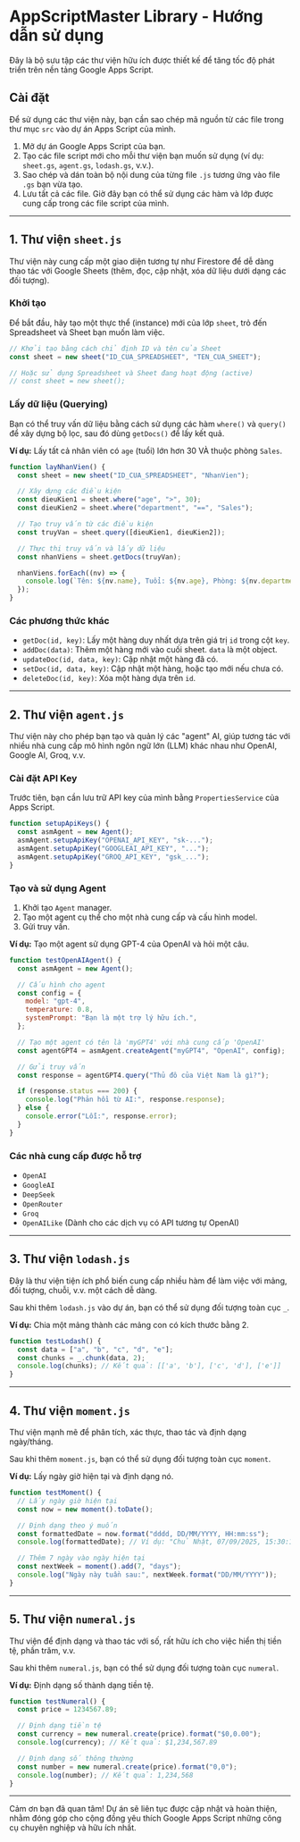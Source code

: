 # AppScriptMaster Library - Hướng dẫn sử dụng

Đây là bộ sưu tập các thư viện hữu ích được thiết kế để tăng tốc độ phát triển trên nền tảng Google Apps Script.

## Cài đặt

Để sử dụng các thư viện này, bạn cần sao chép mã nguồn từ các file trong thư mục `src` vào dự án Apps Script của mình.

1.  Mở dự án Google Apps Script của bạn.
2.  Tạo các file script mới cho mỗi thư viện bạn muốn sử dụng (ví dụ: `sheet.gs`, `agent.gs`, `lodash.gs`, v.v.).
3.  Sao chép và dán toàn bộ nội dung của từng file `.js` tương ứng vào file `.gs` bạn vừa tạo.
4.  Lưu tất cả các file. Giờ đây bạn có thể sử dụng các hàm và lớp được cung cấp trong các file script của mình.

---

## 1. Thư viện `sheet.js`

Thư viện này cung cấp một giao diện tương tự như Firestore để dễ dàng thao tác với Google Sheets (thêm, đọc, cập nhật, xóa dữ liệu dưới dạng các đối tượng).

### Khởi tạo

Để bắt đầu, hãy tạo một thực thể (instance) mới của lớp `sheet`, trỏ đến Spreadsheet và Sheet bạn muốn làm việc.

```javascript
// Khởi tạo bằng cách chỉ định ID và tên của Sheet
const sheet = new sheet("ID_CUA_SPREADSHEET", "TEN_CUA_SHEET");

// Hoặc sử dụng Spreadsheet và Sheet đang hoạt động (active)
// const sheet = new sheet();
```

### Lấy dữ liệu (Querying)

Bạn có thể truy vấn dữ liệu bằng cách sử dụng các hàm `where()` và `query()` để xây dựng bộ lọc, sau đó dùng `getDocs()` để lấy kết quả.

**Ví dụ:** Lấy tất cả nhân viên có `age` (tuổi) lớn hơn 30 VÀ thuộc phòng `Sales`.

```javascript
function layNhanVien() {
  const sheet = new sheet("ID_CUA_SPREADSHEET", "NhanVien");

  // Xây dựng các điều kiện
  const dieuKien1 = sheet.where("age", ">", 30);
  const dieuKien2 = sheet.where("department", "==", "Sales");

  // Tạo truy vấn từ các điều kiện
  const truyVan = sheet.query([dieuKien1, dieuKien2]);

  // Thực thi truy vấn và lấy dữ liệu
  const nhanViens = sheet.getDocs(truyVan);

  nhanViens.forEach((nv) => {
    console.log(`Tên: ${nv.name}, Tuổi: ${nv.age}, Phòng: ${nv.department}`);
  });
}
```

### Các phương thức khác

- `getDoc(id, key)`: Lấy một hàng duy nhất dựa trên giá trị `id` trong cột `key`.
- `addDoc(data)`: Thêm một hàng mới vào cuối sheet. `data` là một object.
- `updateDoc(id, data, key)`: Cập nhật một hàng đã có.
- `setDoc(id, data, key)`: Cập nhật một hàng, hoặc tạo mới nếu chưa có.
- `deleteDoc(id, key)`: Xóa một hàng dựa trên `id`.

---

## 2. Thư viện `agent.js`

Thư viện này cho phép bạn tạo và quản lý các "agent" AI, giúp tương tác với nhiều nhà cung cấp mô hình ngôn ngữ lớn (LLM) khác nhau như OpenAI, Google AI, Groq, v.v.

### Cài đặt API Key

Trước tiên, bạn cần lưu trữ API key của mình bằng `PropertiesService` của Apps Script.

```javascript
function setupApiKeys() {
  const asmAgent = new Agent();
  asmAgent.setupApiKey("OPENAI_API_KEY", "sk-...");
  asmAgent.setupApiKey("GOOGLEAI_API_KEY", "...");
  asmAgent.setupApiKey("GROQ_API_KEY", "gsk_...");
}
```

### Tạo và sử dụng Agent

1.  Khởi tạo `Agent` manager.
2.  Tạo một agent cụ thể cho một nhà cung cấp và cấu hình model.
3.  Gửi truy vấn.

**Ví dụ:** Tạo một agent sử dụng GPT-4 của OpenAI và hỏi một câu.

```javascript
function testOpenAIAgent() {
  const asmAgent = new Agent();

  // Cấu hình cho agent
  const config = {
    model: "gpt-4",
    temperature: 0.8,
    systemPrompt: "Bạn là một trợ lý hữu ích.",
  };

  // Tạo một agent có tên là 'myGPT4' với nhà cung cấp 'OpenAI'
  const agentGPT4 = asmAgent.createAgent("myGPT4", "OpenAI", config);

  // Gửi truy vấn
  const response = agentGPT4.query("Thủ đô của Việt Nam là gì?");

  if (response.status === 200) {
    console.log("Phản hồi từ AI:", response.response);
  } else {
    console.error("Lỗi:", response.error);
  }
}
```

### Các nhà cung cấp được hỗ trợ

- `OpenAI`
- `GoogleAI`
- `DeepSeek`
- `OpenRouter`
- `Groq`
- `OpenAILike` (Dành cho các dịch vụ có API tương tự OpenAI)

---

## 3. Thư viện `lodash.js`

Đây là thư viện tiện ích phổ biến cung cấp nhiều hàm để làm việc với mảng, đối tượng, chuỗi, v.v. một cách dễ dàng.

Sau khi thêm `lodash.js` vào dự án, bạn có thể sử dụng đối tượng toàn cục `_`.

**Ví dụ:** Chia một mảng thành các mảng con có kích thước bằng 2.

```javascript
function testLodash() {
  const data = ["a", "b", "c", "d", "e"];
  const chunks = _.chunk(data, 2);
  console.log(chunks); // Kết quả: [['a', 'b'], ['c', 'd'], ['e']]
}
```

---

## 4. Thư viện `moment.js`

Thư viện mạnh mẽ để phân tích, xác thực, thao tác và định dạng ngày/tháng.

Sau khi thêm `moment.js`, bạn có thể sử dụng đối tượng toàn cục `moment`.

**Ví dụ:** Lấy ngày giờ hiện tại và định dạng nó.

```javascript
function testMoment() {
  // Lấy ngày giờ hiện tại
  const now = new moment().toDate();

  // Định dạng theo ý muốn
  const formattedDate = now.format("dddd, DD/MM/YYYY, HH:mm:ss");
  console.log(formattedDate); // Ví dụ: "Chủ Nhật, 07/09/2025, 15:30:10"

  // Thêm 7 ngày vào ngày hiện tại
  const nextWeek = moment().add(7, "days");
  console.log("Ngày này tuần sau:", nextWeek.format("DD/MM/YYYY"));
}
```

---

## 5. Thư viện `numeral.js`

Thư viện để định dạng và thao tác với số, rất hữu ích cho việc hiển thị tiền tệ, phần trăm, v.v.

Sau khi thêm `numeral.js`, bạn có thể sử dụng đối tượng toàn cục `numeral`.

**Ví dụ:** Định dạng số thành dạng tiền tệ.

```javascript
function testNumeral() {
  const price = 1234567.89;

  // Định dạng tiền tệ
  const currency = new numeral.create(price).format("$0,0.00");
  console.log(currency); // Kết quả: $1,234,567.89

  // Định dạng số thông thường
  const number = new numeral.create(price).format("0,0");
  console.log(number); // Kết quả: 1,234,568
}
```

---

Cảm ơn bạn đã quan tâm! Dự án sẽ liên tục được cập nhật và hoàn thiện, nhằm đóng góp cho cộng đồng yêu thích Google Apps Script những công cụ chuyên nghiệp và hữu ích nhất.

```

```

